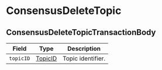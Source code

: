 # ConsensusDeleteTopic

## ConsensusDeleteTopicTransactionBody

| Field     | Type                                   | Description       |
| --------- | -------------------------------------- | ----------------- |
| `topicID` | ​[TopicID](../basic-types/topicid.md)​ | Topic identifier. |
